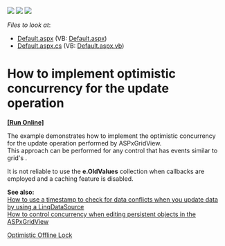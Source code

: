 <!-- default badges list -->
![](https://img.shields.io/endpoint?url=https://codecentral.devexpress.com/api/v1/VersionRange/128541244/13.1.4%2B)
[![](https://img.shields.io/badge/Open_in_DevExpress_Support_Center-FF7200?style=flat-square&logo=DevExpress&logoColor=white)](https://supportcenter.devexpress.com/ticket/details/E3213)
[![](https://img.shields.io/badge/📖_How_to_use_DevExpress_Examples-e9f6fc?style=flat-square)](https://docs.devexpress.com/GeneralInformation/403183)
<!-- default badges end -->
<!-- default file list -->
*Files to look at*:

* [Default.aspx](./CS/WebSite/Default.aspx) (VB: [Default.aspx](./VB/WebSite/Default.aspx))
* [Default.aspx.cs](./CS/WebSite/Default.aspx.cs) (VB: [Default.aspx.vb](./VB/WebSite/Default.aspx.vb))
<!-- default file list end -->
# How to implement optimistic concurrency for the update operation
<!-- run online -->
**[[Run Online]](https://codecentral.devexpress.com/e3213/)**
<!-- run online end -->


<p>The example demonstrates how to implement the optimistic concurrency for the update operation performed by ASPxGridView.<br />
This approach can be performed for any control that has events similar to grid's .</p><p>It is not reliable to use the <strong>e.OldValues</strong> collection when callbacks are employed and a caching feature is disabled.</p><p><strong>See also:</strong><br />
<a href="https://www.devexpress.com/Support/Center/p/E2168">How to use a timestamp to check for data conflicts when you update data by using a LinqDataSource</a><br />
<a href="https://www.devexpress.com/Support/Center/p/E2384">How to control concurrency when editing persistent objects in the ASPxGridView</a></p><p><a href="http://martinfowler.com/eaaCatalog/optimisticOfflineLock.html"><u>Optimistic Offline Lock</u></a></p>

<br/>


